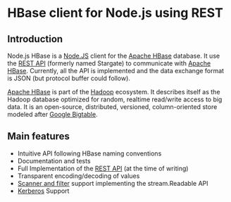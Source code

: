 
# HBase client for Node.js using REST

## Introduction

Node.js HBase is a [Node.JS](https://nodejs.org/) client for the [Apache HBase](https://hbase.apache.org/) database. It use the [REST API](https://hbase.apache.org/book.html#_rest) (formerly named Stargate) to communicate with [Apache HBase](https://hbase.apache.org/). Currently, all the API is implemented and the data exchange format is JSON (but protocol buffer could follow).

[Apache HBase](https://hbase.apache.org/) is part of the [Hadoop](https://hadoop.apache.org/) ecosystem. It describes itself as the Hadoop database optimized for random, realtime read/write access to big data. It is an open-source, distributed, versioned, column-oriented store modeled after [Google Bigtable](http://research.google.com/archive/bigtable.html).

## Main features

* Intuitive API following HBase naming conventions
* Documentation and tests
* Full Implementation of the [REST API](https://hbase.apache.org/book.html#_rest) (at the time of writing)
* Transparent encoding/decoding of values
* [Scanner and filter](/api/scanner/) support implementing the stream.Readable API
* [Kerberos](https://en.wikipedia.org/wiki/Kerberos_(protocol)) Support
